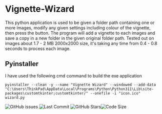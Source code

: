 # Vignette-Wizard

This python application is used to be given a folder path containing one or more images, modify any given settings including colour of the vignette, then press the button. The program will add a vignette to each images and save a copy in a new folder in the given original folder path. Tested out on images about 1.7 - 2 MB 2000x2000 size, it's taking any time from 0.4 - 0.8 seconds to process each image.

## Pyinstaller
I have used the following cmd command to build the exe application

```pyinstaller --clean -y --name "Vignette Wizard" --windowed --add-data "C:\Users\ThinkPad\AppData\Local\Programs\Python\Python311\Lib\site-packages\customtkinter;customtkinter/" --onefile -i "icon.ico" wizard.py```

![GitHub issues](https://img.shields.io/github/issues/jamster3000/Vignette-Wizard)
![Last Commit](https://img.shields.io/github/last-commit/jamster3000/Vignette-Wizard)
![GitHub Stars](https://img.shields.io/github/stars/jamster3000/Vignette-Wizard?style=social)![Code Size](https://img.shields.io/github/languages/code-size/jamster3000/Vignette-Wizard)
